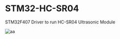 # STM32-HC-SR04
STM32F407 Driver to run HC-SR04 Ultrasonic Module


![aa](https://user-images.githubusercontent.com/23439878/184652261-f91127e1-370a-427c-a383-e49a6ad08711.png)
